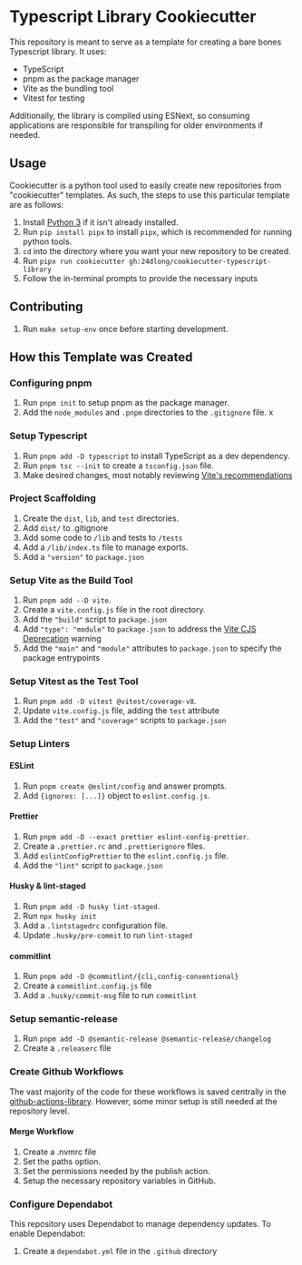 # Typescript Library Cookiecutter

This repository is meant to serve as a template for creating a bare bones Typescript library.
It uses:

- TypeScript
- pnpm as the package manager
- Vite as the bundling tool
- Vitest for testing

Additionally, the library is compiled using ESNext, so consuming applications are responsible for
transpiling for older environments if needed.

## Usage

Cookiecutter is a python tool used to easily create new repositories from "cookiecutter" templates.
As such, the steps to use this particular template are as follows:

1. Install [Python 3](https://www.python.org/downloads/) if it isn't already installed.
1. Run `pip install pipx` to install `pipx`, which is recommended for running python tools.
1. `cd` into the directory where you want your new repository to be created.
1. Run `pipx run cookiecutter gh:24dlong/cookiecutter-typescript-library`
1. Follow the in-terminal prompts to provide the necessary inputs

## Contributing

1. Run `make setup-env` once before starting development.

## How this Template was Created

### Configuring pnpm

1. Run `pnpm init` to setup pnpm as the package manager.
1. Add the `node_modules` and `.pnpm` directories to the `.gitignore` file.
   x

### Setup Typescript

1. Run `pnpm add -D typescript` to install TypeScript as a dev dependency.
1. Run `pnpm tsc --init` to create a `tsconfig.json` file.
1. Make desired changes, most notably reviewing [Vite's recommendations](https://vite.dev/guide/features#typescript)

### Project Scaffolding

1. Create the `dist`, `lib`, and `test` directories.
1. Add `dist/` to .gitignore
1. Add some code to `/lib` and tests to `/tests`
1. Add a `/lib/index.ts` file to manage exports.
1. Add a `"version"` to `package.json`

### Setup Vite as the Build Tool

1. Run `pnpm add --D vite`.
1. Create a `vite.config.js` file in the root directory.
1. Add the `"build"` script to `package.json`
1. Add `"type": "module"` to `package.json` to address the [Vite CJS Deprecation](https://vite.dev/guide/troubleshooting.html#vite-cjs-node-api-deprecated) warning
1. Add the `"main"` and `"module"` attributes to `package.json` to specify the package entrypoints

### Setup Vitest as the Test Tool

1. Run `pnpm add -D vitest @vitest/coverage-v8`.
1. Update `vite.config.js` file, adding the `test` attribute
1. Add the `"test"` and `"coverage"` scripts to `package.json`

### Setup Linters

#### ESLint

1. Run `pnpm create @eslint/config` and answer prompts.
1. Add `{ignores: [...]}` object to `eslint.config.js`.

#### Prettier

1. Run `pnpm add -D --exact prettier eslint-config-prettier`.
1. Create a `.prettier.rc` and `.prettierignore` files.
1. Add `eslintConfigPrettier` to the `eslint.config.js` file.
1. Add the `"lint"` script to `package.json`

#### Husky & lint-staged

1. Run `pnpm add -D husky lint-staged`.
1. Run `npx husky init`
1. Add a `.lintstagedrc` configuration file.
1. Update `.husky/pre-commit` to run `lint-staged`

#### commitlint

1. Run `pnpm add -D @commitlint/{cli,config-conventional}`
1. Create a `commitlint.config.js` file
1. Add a `.husky/commit-msg` file to run `commitlint`

### Setup semantic-release

1. Run `pnpm add -D @semantic-release @semantic-release/changelog`
1. Create a `.releaserc` file

### Create Github Workflows

The vast majority of the code for these workflows is saved centrally in the
[github-actions-library](https://github.com/24dlong/github-actions-library).
However, some minor setup is still needed at the repository level.

#### Merge Workflow

1. Create a .nvmrc file
1. Set the paths option.
1. Set the permissions needed by the publish action.
1. Setup the necessary repository variables in GitHub.

### Configure Dependabot

This repository uses Dependabot to manage dependency updates. To enable Dependabot:

1. Create a `dependabot.yml` file in the `.github` directory
